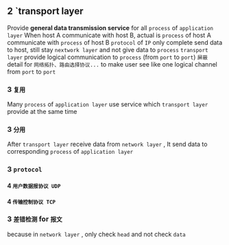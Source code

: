 ## 2 `transport layer
Provide **general data transmission service** for all `process` of `application layer` 
When host A communicate with host B, actual is `process` of host A communicate with `process` of host B
`protocol` of `IP` only complete send data to host, still stay `nextwork layer` and not give data to `process` 
`transport layer` provide logical communication to `process` (from `port` to `port`)
`屏蔽` detail for `网络拓扑、路由选择协议...` to make user see like one logical channel from `port` to `port` 

### 3  `复用` 
Many `process` of `application layer` use service which `transport layer` provide at the same time

### 3  `分用` 
After `transport layer` receive data from `network layer` , It send data to corresponding `process` of `application layer` 

### 3  `protocol` 
#### 4   `用户数据报协议 UDP` 

#### 4   `传输控制协议 TCP` 

### 3  `差错检测` for `报文` 
because in `network layer` , only check `head` and not check `data` 
